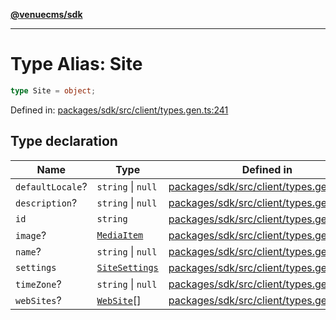 [**@venuecms/sdk**](../Index.md)

***

# Type Alias: Site

```ts
type Site = object;
```

Defined in: [packages/sdk/src/client/types.gen.ts:241](https://github.com/venuecms/sdk/blob/9b35c3f75ba3cd0722f50bc82d98f2f4dd56e037/packages/sdk/src/client/types.gen.ts#L241)

## Type declaration

| Name | Type | Defined in |
| ------ | ------ | ------ |
| <a id="defaultlocale"></a> `defaultLocale`? | `string` \| `null` | [packages/sdk/src/client/types.gen.ts:245](https://github.com/venuecms/sdk/blob/9b35c3f75ba3cd0722f50bc82d98f2f4dd56e037/packages/sdk/src/client/types.gen.ts#L245) |
| <a id="description"></a> `description`? | `string` \| `null` | [packages/sdk/src/client/types.gen.ts:244](https://github.com/venuecms/sdk/blob/9b35c3f75ba3cd0722f50bc82d98f2f4dd56e037/packages/sdk/src/client/types.gen.ts#L244) |
| <a id="id"></a> `id` | `string` | [packages/sdk/src/client/types.gen.ts:242](https://github.com/venuecms/sdk/blob/9b35c3f75ba3cd0722f50bc82d98f2f4dd56e037/packages/sdk/src/client/types.gen.ts#L242) |
| <a id="image"></a> `image`? | [`MediaItem`](MediaItem.md) | [packages/sdk/src/client/types.gen.ts:247](https://github.com/venuecms/sdk/blob/9b35c3f75ba3cd0722f50bc82d98f2f4dd56e037/packages/sdk/src/client/types.gen.ts#L247) |
| <a id="name"></a> `name`? | `string` \| `null` | [packages/sdk/src/client/types.gen.ts:243](https://github.com/venuecms/sdk/blob/9b35c3f75ba3cd0722f50bc82d98f2f4dd56e037/packages/sdk/src/client/types.gen.ts#L243) |
| <a id="settings"></a> `settings` | [`SiteSettings`](SiteSettings.md) | [packages/sdk/src/client/types.gen.ts:248](https://github.com/venuecms/sdk/blob/9b35c3f75ba3cd0722f50bc82d98f2f4dd56e037/packages/sdk/src/client/types.gen.ts#L248) |
| <a id="timezone"></a> `timeZone`? | `string` \| `null` | [packages/sdk/src/client/types.gen.ts:246](https://github.com/venuecms/sdk/blob/9b35c3f75ba3cd0722f50bc82d98f2f4dd56e037/packages/sdk/src/client/types.gen.ts#L246) |
| <a id="websites"></a> `webSites`? | [`WebSite`](WebSite.md)[] | [packages/sdk/src/client/types.gen.ts:249](https://github.com/venuecms/sdk/blob/9b35c3f75ba3cd0722f50bc82d98f2f4dd56e037/packages/sdk/src/client/types.gen.ts#L249) |
